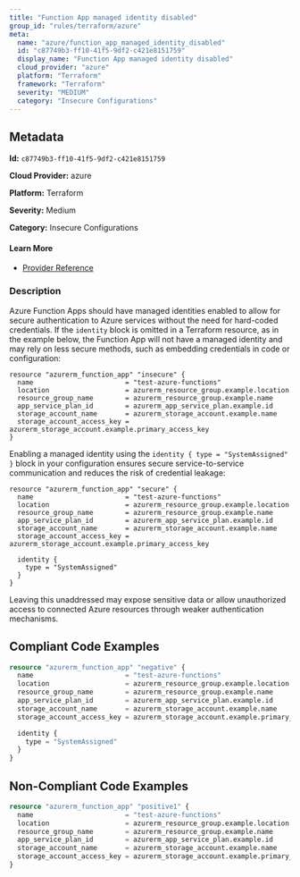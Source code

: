 ```yaml
---
title: "Function App managed identity disabled"
group_id: "rules/terraform/azure"
meta:
  name: "azure/function_app_managed_identity_disabled"
  id: "c87749b3-ff10-41f5-9df2-c421e8151759"
  display_name: "Function App managed identity disabled"
  cloud_provider: "azure"
  platform: "Terraform"
  framework: "Terraform"
  severity: "MEDIUM"
  category: "Insecure Configurations"
---
```

## Metadata

**Id:** `c87749b3-ff10-41f5-9df2-c421e8151759`

**Cloud Provider:** azure

**Platform:** Terraform

**Severity:** Medium

**Category:** Insecure Configurations

#### Learn More

 - [Provider Reference](https://registry.terraform.io/providers/hashicorp/azurerm/latest/docs/resources/function_app#identity)

### Description

 Azure Function Apps should have managed identities enabled to allow for secure authentication to Azure services without the need for hard-coded credentials. If the `identity` block is omitted in a Terraform resource, as in the example below, the Function App will not have a managed identity and may rely on less secure methods, such as embedding credentials in code or configuration:

```
resource "azurerm_function_app" "insecure" {
  name                       = "test-azure-functions"
  location                   = azurerm_resource_group.example.location
  resource_group_name        = azurerm_resource_group.example.name
  app_service_plan_id        = azurerm_app_service_plan.example.id
  storage_account_name       = azurerm_storage_account.example.name
  storage_account_access_key = azurerm_storage_account.example.primary_access_key
}
```

Enabling a managed identity using the `identity { type = "SystemAssigned" }` block in your configuration ensures secure service-to-service communication and reduces the risk of credential leakage:

```
resource "azurerm_function_app" "secure" {
  name                       = "test-azure-functions"
  location                   = azurerm_resource_group.example.location
  resource_group_name        = azurerm_resource_group.example.name
  app_service_plan_id        = azurerm_app_service_plan.example.id
  storage_account_name       = azurerm_storage_account.example.name
  storage_account_access_key = azurerm_storage_account.example.primary_access_key

  identity {
    type = "SystemAssigned"
  }
}
```

Leaving this unaddressed may expose sensitive data or allow unauthorized access to connected Azure resources through weaker authentication mechanisms.


## Compliant Code Examples
```terraform
resource "azurerm_function_app" "negative" {
  name                       = "test-azure-functions"
  location                   = azurerm_resource_group.example.location
  resource_group_name        = azurerm_resource_group.example.name
  app_service_plan_id        = azurerm_app_service_plan.example.id
  storage_account_name       = azurerm_storage_account.example.name
  storage_account_access_key = azurerm_storage_account.example.primary_access_key

  identity {
    type = "SystemAssigned"
  }
}

```
## Non-Compliant Code Examples
```terraform
resource "azurerm_function_app" "positive1" {
  name                       = "test-azure-functions"
  location                   = azurerm_resource_group.example.location
  resource_group_name        = azurerm_resource_group.example.name
  app_service_plan_id        = azurerm_app_service_plan.example.id
  storage_account_name       = azurerm_storage_account.example.name
  storage_account_access_key = azurerm_storage_account.example.primary_access_key
}

```